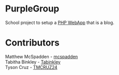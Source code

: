 # PurpleGroup
School project to setup a [PHP WebApp](https://clcwk1webapp.azurewebsites.net) that is a blog.

# Contributors
Matthew McSpadden - [mcspadden](https://github.com/mcspadden)   
Tabitha Binkley - [Tabinkley](https://github.com/Tabinkley)  
Tyson Cruz - [TMCRUZ24](https://github.com/TMCRUZ24)  
